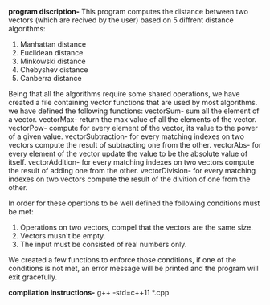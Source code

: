 **program discription-**
This program computes the distance between two vectors (which are recived by the user) based on 5 diffrent distance algorithms:
1. Manhattan distance
2. Euclidean distance
3. Minkowski distance
4. Chebyshev distance
5. Canberra distance

Being that all the algorithms require some shared operations, we have created a file containing vector functions that are used by most algorithms.
we have defined the following functions:
vectorSum- sum all the element of a vector.
vectorMax- return the max value of all the elements of the vector.
vectorPow- compute for every element of the vector, its value to the power of a given value.
vectorSubtraction- for every matching indexes on two vectors compute the result of subtracting one from the other.
vectorAbs- for every element of the vector update the value to be the absolute value of itself.
vectorAddition- for every matching indexes on two vectors compute the result of adding one from the other.
vectorDivision- for every matching indexes on two vectors compute the result of the divition of one from the other.

In order for these opertions to be well defined the following conditions must be met:
1. Operations on two vectors, compel that the vectors are the same size.
2. Vectors musn't be empty.
3. The input must be consisted of real numbers only.

We created a few functions to enforce those conditions, if one of the conditions is not met, an error message will be printed and the program will exit gracefully.

**compilation instructions-**
g++ -std=c++11 *.cpp
